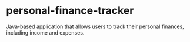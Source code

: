 # personal-finance-tracker
Java-based application that allows users to track their personal finances, including income and expenses.
